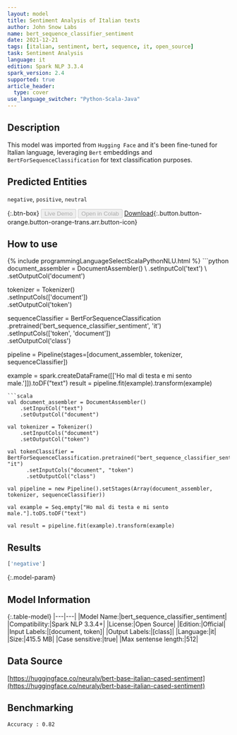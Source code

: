 ```yaml
---
layout: model
title: Sentiment Analysis of Italian texts
author: John Snow Labs
name: bert_sequence_classifier_sentiment
date: 2021-12-21
tags: [italian, sentiment, bert, sequence, it, open_source]
task: Sentiment Analysis
language: it
edition: Spark NLP 3.3.4
spark_version: 2.4
supported: true
article_header:
  type: cover
use_language_switcher: "Python-Scala-Java"
---
```


## Description

This model was imported from `Hugging Face` and it's been fine-tuned for Italian language, leveraging `Bert` embeddings and `BertForSequenceClassification` for text classification purposes.

## Predicted Entities

`negative`, `positive`, `neutral`

{:.btn-box}
<button class="button button-orange" disabled>Live Demo</button>
<button class="button button-orange" disabled>Open in Colab</button>
[Download](https://s3.amazonaws.com/auxdata.johnsnowlabs.com/public/models/bert_sequence_classifier_sentiment_it_3.3.4_2.4_1640079386384.zip){:.button.button-orange.button-orange-trans.arr.button-icon}

## How to use



<div class="tabs-box" markdown="1">
{% include programmingLanguageSelectScalaPythonNLU.html %}
```python
document_assembler = DocumentAssembler() \
    .setInputCol('text') \
    .setOutputCol('document')

tokenizer = Tokenizer() \
    .setInputCols(['document']) \
    .setOutputCol('token')

sequenceClassifier = BertForSequenceClassification \
      .pretrained('bert_sequence_classifier_sentiment', 'it') \
      .setInputCols(['token', 'document']) \
      .setOutputCol('class')

pipeline = Pipeline(stages=[document_assembler, tokenizer, sequenceClassifier])

example = spark.createDataFrame([['Ho mal di testa e mi sento male.']]).toDF("text")
result = pipeline.fit(example).transform(example)
```
```scala
val document_assembler = DocumentAssembler() 
    .setInputCol("text") 
    .setOutputCol("document")

val tokenizer = Tokenizer() 
    .setInputCols("document") 
    .setOutputCol("token")

val tokenClassifier = BertForSequenceClassification.pretrained("bert_sequence_classifier_sentiment", "it")
      .setInputCols("document", "token")
      .setOutputCol("class")

val pipeline = new Pipeline().setStages(Array(document_assembler, tokenizer, sequenceClassifier))

val example = Seq.empty["Ho mal di testa e mi sento male."].toDS.toDF("text")

val result = pipeline.fit(example).transform(example)
```
</div>

## Results

```bash
['negative']
```

{:.model-param}
## Model Information

{:.table-model}
|---|---|
|Model Name:|bert_sequence_classifier_sentiment|
|Compatibility:|Spark NLP 3.3.4+|
|License:|Open Source|
|Edition:|Official|
|Input Labels:|[document, token]|
|Output Labels:|[class]|
|Language:|it|
|Size:|415.5 MB|
|Case sensitive:|true|
|Max sentense length:|512|

## Data Source

[https://huggingface.co/neuraly/bert-base-italian-cased-sentiment](https://huggingface.co/neuraly/bert-base-italian-cased-sentiment)

## Benchmarking

```bash
Accuracy : 0.82
```